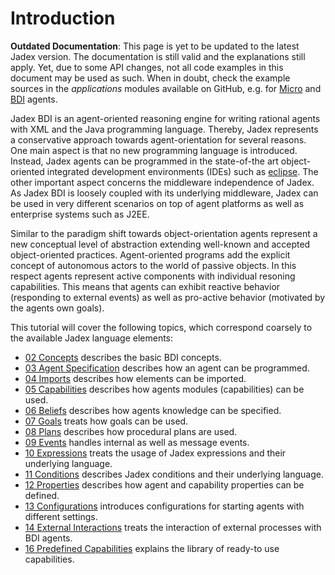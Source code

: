 # Introduction

**Outdated Documentation**: This page is yet to be updated to the latest Jadex version. The documentation is still valid and the explanations still apply. Yet, due to some API changes, not all code examples in this document may be used as such. When in doubt, check the example sources in the *applications* modules available on GitHub, e.g. for [Micro](https://github.com/actoron/jadex/tree/master/applications/micro/src/main/java/jadex/micro) and [BDI](https://github.com/actoron/jadex/tree/master/applications/bdiv3/src/main/java/jadex/bdiv3) agents.

Jadex BDI is an agent-oriented reasoning engine for writing rational agents with XML and the Java programming language. Thereby, Jadex represents a conservative approach towards agent-orientation for several reasons. One main aspect is that no new programming language is introduced. Instead, Jadex agents can be programmed in the state-of-the art object-oriented integrated development environments (IDEs) such as [eclipse](http://www.eclipse.org/). The other important aspect concerns the middleware independence of Jadex. As Jadex BDI is loosely coupled with its underlying middleware, Jadex can be used in very different scenarios on top of agent platforms as well as enterprise systems such as J2EE.

Similar to the paradigm shift towards object-orientation agents represent a new conceptual level of abstraction extending well-known and accepted object-oriented practices. Agent-oriented programs add the explicit concept of autonomous actors to the world of passive objects. In this respect agents represent active components with individual resoning capabilities. This means that agents can exhibit reactive behavior (responding to external events) as well as pro-active behavior (motivated by the agents own goals).

This tutorial will cover the following topics, which correspond coarsely to the available Jadex language elements:

- [02 Concepts](02%20Concepts.md) describes the basic BDI concepts.
- [03 Agent Specification](03%20Agent%20Specification.md) describes how an agent can be programmed.
- [04 Imports](04%20Imports.md) describes how elements can be imported.
- [05 Capabilities](05%20Capabilities.md) describes how agents modules (capabilities) can be used.
- [06 Beliefs](06%20Beliefs.md) describes how agents knowledge can be specified.
- [07 Goals](07%20Goals.md) treats how goals can be used.
- [08 Plans](08%20Plans.md) describes how procedural plans are used.
- [09 Events](09%20Events.md) handles internal as well as message events.
- [10 Expressions](10%20Expressions.md) treats the usage of Jadex expressions and their underlying language.
- [11 Conditions](11%20Conditions%20(old).md) describes Jadex conditions and their underlying language.
- [12 Properties](12%20Properties.md) describes how agent and capability properties can be defined.
- [13 Configurations](13%20Configurations.md) introduces configurations for starting agents with different settings.
- [14 External Interactions](14%20External%20Interactions.md) treats the interaction of external processes with BDI agents.
- [16 Predefined Capabilities](16%20Predefined%20Capabilities.md) explains the library of ready-to use capabilities.
